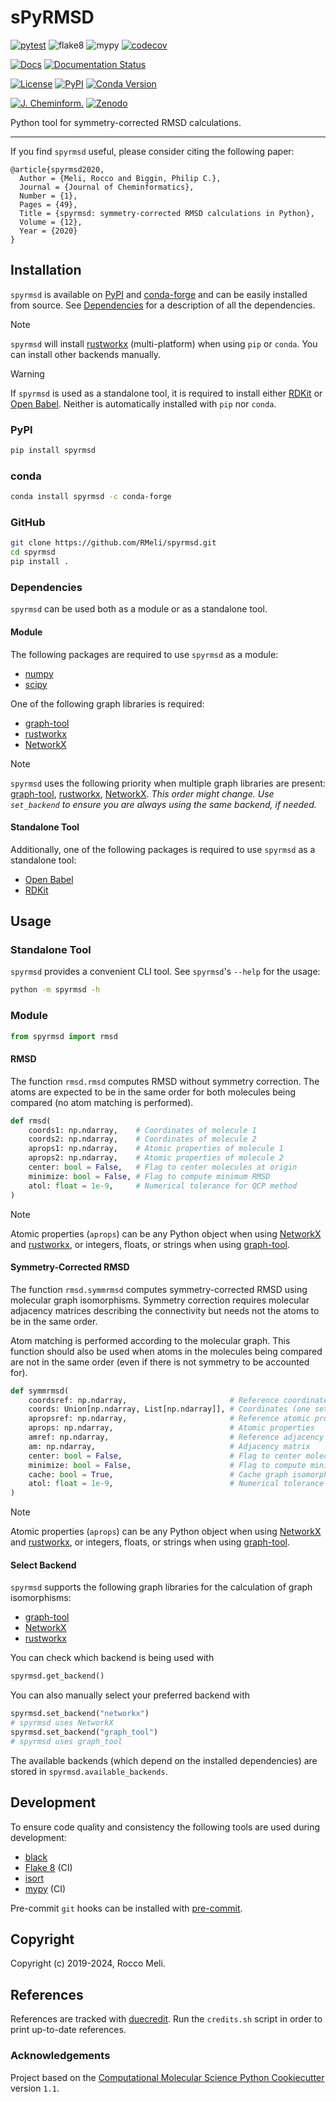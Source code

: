 # sPyRMSD

[![pytest](https://github.com/RMeli/spyrmsd/actions/workflows/pytest.yml/badge.svg?branch=develop)](https://github.com/RMeli/spyrmsd/actions/workflows/pytest.yml)
![flake8](https://github.com/RMeli/spyrmsd/workflows/flake8/badge.svg)
![mypy](https://github.com/RMeli/spyrmsd/workflows/mypy/badge.svg)
[![codecov](https://codecov.io/gh/RMeli/spyrmsd/branch/develop/graph/badge.svg)](https://codecov.io/gh/RMeli/spyrmsd/branch/master)

[![Docs](https://img.shields.io/badge/docs-spyrmsd.readthedocs.io-blueviolet)](https://spyrmsd.readthedocs.io)
[![Documentation Status](https://readthedocs.org/projects/spyrmsd/badge/?version=develop)](https://spyrmsd.readthedocs.io/en/develop/?badge=develop)

[![License](https://img.shields.io/github/license/RMeli/pyrmsd?color=%2333BBFF)](https://opensource.org/licenses/MIT)
[![PyPI](https://img.shields.io/badge/PyPI-v0.8.0%20-ff69b4)](https://pypi.org/project/spyrmsd/)
[![Conda Version](https://img.shields.io/conda/vn/conda-forge/spyrmsd.svg)](https://anaconda.org/conda-forge/spyrmsd)

[![J. Cheminform.](https://img.shields.io/badge/J.%20Cheminform.-10.1186%2Fs13321--020--00455--2-blue)](https://doi.org/10.1186/s13321-020-00455-2)
[![Zenodo](https://zenodo.org/badge/214157073.svg)](https://zenodo.org/badge/latestdoi/214157073)

Python tool for symmetry-corrected RMSD calculations.

---

If you find `spyrmsd` useful, please consider citing the following paper:

```text
@article{spyrmsd2020,
  Author = {Meli, Rocco and Biggin, Philip C.},
  Journal = {Journal of Cheminformatics},
  Number = {1},
  Pages = {49},
  Title = {spyrmsd: symmetry-corrected RMSD calculations in Python},
  Volume = {12},
  Year = {2020}
}
```

## Installation

`spyrmsd` is available on [PyPI](https://pypi.org/project/spyrmsd/) and [conda-forge](https://github.com/conda-forge/spyrmsd-feedstock) and can be easily installed from source. See [Dependencies](###Dependencies) for a description of all the dependencies.

> [!NOTE]
> `spyrmsd` will install [rustworkx] (multi-platform) when using `pip` or `conda`. You can install other backends manually.

> [!WARNING]
> If `spyrmsd` is used as a standalone tool, it is required to install either [RDKit](https://rdkit.org/) or [Open Babel](http://openbabel.org/). Neither is automatically installed with `pip` nor `conda`.

### PyPI

```bash
pip install spyrmsd
```

### conda

```bash
conda install spyrmsd -c conda-forge
```

### GitHub

```bash
git clone https://github.com/RMeli/spyrmsd.git
cd spyrmsd
pip install .
```

### Dependencies

`spyrmsd` can be used both as a module or as a standalone tool.

#### Module

The following packages are required to use `spyrmsd` as a module:

* [numpy](https://numpy.org/)
* [scipy](https://www.scipy.org/)

One of the following graph libraries is required:
* [graph-tool]
* [rustworkx]
* [NetworkX]

> [!NOTE]
> `spyrmsd` uses the following priority when multiple graph libraries are present: [graph-tool], [rustworkx], [NetworkX]. *This order might change. Use `set_backend` to ensure you are always using the same backend, if needed.*

#### Standalone Tool

Additionally, one of the following packages is required to use `spyrmsd` as a standalone tool:

* [Open Babel](http://openbabel.org/)
* [RDKit](https://rdkit.org/)

## Usage

### Standalone Tool

`spyrmsd` provides a convenient CLI tool. See `spyrmsd`'s `--help` for the usage:

```bash
python -m spyrmsd -h
```

### Module

```python
from spyrmsd import rmsd
```

#### RMSD

The function  `rmsd.rmsd` computes RMSD without symmetry correction. The atoms are expected to be in the same order for both molecules being compared (no atom matching is performed).

```python
def rmsd(
    coords1: np.ndarray,    # Coordinates of molecule 1
    coords2: np.ndarray,    # Coordinates of molecule 2
    aprops1: np.ndarray,    # Atomic properties of molecule 1
    aprops2: np.ndarray,    # Atomic properties of molecule 2
    center: bool = False,   # Flag to center molecules at origin
    minimize: bool = False, # Flag to compute minimum RMSD
    atol: float = 1e-9,     # Numerical tolerance for QCP method
)
```

> [!NOTE]
> Atomic properties (`aprops`) can be any Python object when using [NetworkX] and [rustworkx], or integers, floats, or strings when using [graph-tool].

#### Symmetry-Corrected RMSD

The function `rmsd.symmrmsd` computes symmetry-corrected RMSD using molecular graph isomorphisms. Symmetry correction requires molecular adjacency matrices describing the connectivity but needs not the atoms to be in the same order.

Atom matching is performed according to the molecular graph. This function should also be used when atoms in the molecules being compared are not in the same order (even if there is not symmetry to be accounted for).

```python
def symmrmsd(
    coordsref: np.ndarray,                       # Reference coordinated
    coords: Union[np.ndarray, List[np.ndarray]], # Coordinates (one set or multiple sets)
    apropsref: np.ndarray,                       # Reference atomic properties
    aprops: np.ndarray,                          # Atomic properties
    amref: np.ndarray,                           # Reference adjacency matrix
    am: np.ndarray,                              # Adjacency matrix
    center: bool = False,                        # Flag to center molecules at origin
    minimize: bool = False,                      # Flag to compute minimum RMSD
    cache: bool = True,                          # Cache graph isomorphisms
    atol: float = 1e-9,                          # Numerical tolerance for QCP method
)
```

> [!NOTE]
> Atomic properties (`aprops`) can be any Python object when using [NetworkX] and [rustworkx], or integers, floats, or strings when using [graph-tool](https://graph-tool.skewed.de/).

#### Select Backend

`spyrmsd` supports the following graph libraries for the calculation of graph isomorphisms:
* [graph-tool]
* [NetworkX]
* [rustworkx]

 You can check which backend is being used with

```python
spyrmsd.get_backend()
```

You can also manually select your preferred backend with

```python
spyrmsd.set_backend("networkx")
# spyrmsd uses NetworkX
spyrmsd.set_backend("graph_tool")
# spyrmsd uses graph_tool
```

The available backends (which depend on the installed dependencies) are stored in `spyrmsd.available_backends`.

## Development

To ensure code quality and consistency the following tools are used during development:

* [black](https://black.readthedocs.io/en/stable/)
* [Flake 8](http://flake8.pycqa.org/en/latest/) (CI)
* [isort](https://pycqa.github.io/isort/)
* [mypy](http://mypy-lang.org/) (CI)

Pre-commit `git` hooks can be installed with [pre-commit].

## Copyright

Copyright (c) 2019-2024, Rocco Meli.

## References

References are tracked with [duecredit](https://github.com/duecredit/duecredit/). Run the `credits.sh` script in order to print up-to-date references.

### Acknowledgements

Project based on the [Computational Molecular Science Python Cookiecutter](https://github.com/molssi/cookiecutter-cms) version `1.1`.

[rustworkx]: https://www.rustworkx.org
[NetworkX]: https://networkx.github.io/
[graph-tool]: https://graph-tool.skewed.de/
[pre-commit]: https://pre-commit.com/
